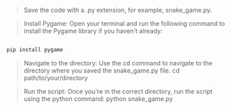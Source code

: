 > Save the code with a .py extension, for example, snake_game.py.

> Install Pygame: Open your terminal and run the following command to install the Pygame library if you haven't already:

```python

pip install pygame
```

> Navigate to the directory: Use the cd command to navigate to the directory where you saved the snake_game.py file.
> cd path/to/your/directory

> Run the script: Once you're in the correct directory, run the script using the python command:
> python snake_game.py
